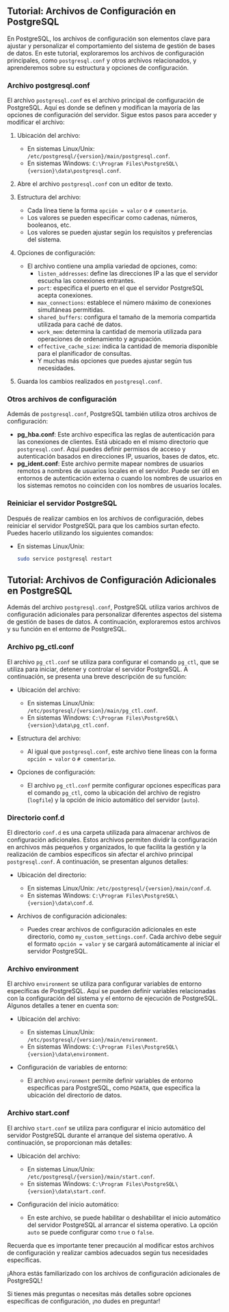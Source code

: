 ## Tutorial: Archivos de Configuración en PostgreSQL

En PostgreSQL, los archivos de configuración son elementos clave para ajustar y personalizar el comportamiento del sistema de gestión de bases de datos. En este tutorial, exploraremos los archivos de configuración principales, como `postgresql.conf` y otros archivos relacionados, y aprenderemos sobre su estructura y opciones de configuración.

### Archivo postgresql.conf

El archivo `postgresql.conf` es el archivo principal de configuración de PostgreSQL. Aquí es donde se definen y modifican la mayoría de las opciones de configuración del servidor. Sigue estos pasos para acceder y modificar el archivo:

1. Ubicación del archivo:

   - En sistemas Linux/Unix: `/etc/postgresql/{version}/main/postgresql.conf`.
   - En sistemas Windows: `C:\Program Files\PostgreSQL\{version}\data\postgresql.conf`.
2. Abre el archivo `postgresql.conf` con un editor de texto.
3. Estructura del archivo:

   - Cada línea tiene la forma `opción = valor` o `# comentario`.
   - Los valores se pueden especificar como cadenas, números, booleanos, etc.
   - Los valores se pueden ajustar según los requisitos y preferencias del sistema.
4. Opciones de configuración:

   - El archivo contiene una amplia variedad de opciones, como:
     - `listen_addresses`: define las direcciones IP a las que el servidor escucha las conexiones entrantes.
     - `port`: especifica el puerto en el que el servidor PostgreSQL acepta conexiones.
     - `max_connections`: establece el número máximo de conexiones simultáneas permitidas.
     - `shared_buffers`: configura el tamaño de la memoria compartida utilizada para caché de datos.
     - `work_mem`: determina la cantidad de memoria utilizada para operaciones de ordenamiento y agrupación.
     - `effective_cache_size`: indica la cantidad de memoria disponible para el planificador de consultas.
     - Y muchas más opciones que puedes ajustar según tus necesidades.
5. Guarda los cambios realizados en `postgresql.conf`.

### Otros archivos de configuración

Además de `postgresql.conf`, PostgreSQL también utiliza otros archivos de configuración:

- **pg_hba.conf**: Este archivo especifica las reglas de autenticación para las conexiones de clientes. Está ubicado en el mismo directorio que `postgresql.conf`. Aquí puedes definir permisos de acceso y autenticación basados en direcciones IP, usuarios, bases de datos, etc.
- **pg_ident.conf**: Este archivo permite mapear nombres de usuarios remotos a nombres de usuarios locales en el servidor. Puede ser útil en entornos de autenticación externa o cuando los nombres de usuarios en los sistemas remotos no coinciden con los nombres de usuarios locales.

### Reiniciar el servidor PostgreSQL

Después de realizar cambios en los archivos de configuración, debes reiniciar el servidor PostgreSQL para que los cambios surtan efecto. Puedes hacerlo utilizando los siguientes comandos:

- En sistemas Linux/Unix:
  ```bash
  sudo service postgresql restart
  ```


## Tutorial: Archivos de Configuración Adicionales en PostgreSQL

Además del archivo `postgresql.conf`, PostgreSQL utiliza varios archivos de configuración adicionales para personalizar diferentes aspectos del sistema de gestión de bases de datos. A continuación, exploraremos estos archivos y su función en el entorno de PostgreSQL.

### Archivo pg_ctl.conf

El archivo `pg_ctl.conf` se utiliza para configurar el comando `pg_ctl`, que se utiliza para iniciar, detener y controlar el servidor PostgreSQL. A continuación, se presenta una breve descripción de su función:

- Ubicación del archivo:

  - En sistemas Linux/Unix: `/etc/postgresql/{version}/main/pg_ctl.conf`.
  - En sistemas Windows: `C:\Program Files\PostgreSQL\{version}\data\pg_ctl.conf`.
- Estructura del archivo:

  - Al igual que `postgresql.conf`, este archivo tiene líneas con la forma `opción = valor` o `# comentario`.
- Opciones de configuración:

  - El archivo `pg_ctl.conf` permite configurar opciones específicas para el comando `pg_ctl`, como la ubicación del archivo de registro (`logfile`) y la opción de inicio automático del servidor (`auto`).

### Directorio conf.d

El directorio `conf.d` es una carpeta utilizada para almacenar archivos de configuración adicionales. Estos archivos permiten dividir la configuración en archivos más pequeños y organizados, lo que facilita la gestión y la realización de cambios específicos sin afectar el archivo principal `postgresql.conf`. A continuación, se presentan algunos detalles:

- Ubicación del directorio:

  - En sistemas Linux/Unix: `/etc/postgresql/{version}/main/conf.d`.
  - En sistemas Windows: `C:\Program Files\PostgreSQL\{version}\data\conf.d`.
- Archivos de configuración adicionales:

  - Puedes crear archivos de configuración adicionales en este directorio, como `my_custom_settings.conf`. Cada archivo debe seguir el formato `opción = valor` y se cargará automáticamente al iniciar el servidor PostgreSQL.

### Archivo environment

El archivo `environment` se utiliza para configurar variables de entorno específicas de PostgreSQL. Aquí se pueden definir variables relacionadas con la configuración del sistema y el entorno de ejecución de PostgreSQL. Algunos detalles a tener en cuenta son:

- Ubicación del archivo:

  - En sistemas Linux/Unix: `/etc/postgresql/{version}/main/environment`.
  - En sistemas Windows: `C:\Program Files\PostgreSQL\{version}\data\environment`.
- Configuración de variables de entorno:

  - El archivo `environment` permite definir variables de entorno específicas para PostgreSQL, como `PGDATA`, que especifica la ubicación del directorio de datos.

### Archivo start.conf

El archivo `start.conf` se utiliza para configurar el inicio automático del servidor PostgreSQL durante el arranque del sistema operativo. A continuación, se proporcionan más detalles:

- Ubicación del archivo:

  - En sistemas Linux/Unix: `/etc/postgresql/{version}/main/start.conf`.
  - En sistemas Windows: `C:\Program Files\PostgreSQL\{version}\data\start.conf`.
- Configuración del inicio automático:

  - En este archivo, se puede habilitar o deshabilitar el inicio automático del servidor PostgreSQL al arrancar el sistema operativo. La opción `auto` se puede configurar como `true` o `false`.

Recuerda que es importante tener precaución al modificar estos archivos de configuración y realizar cambios adecuados según tus necesidades específicas.

¡Ahora estás familiarizado con los archivos de configuración adicionales de PostgreSQL!

Si tienes más preguntas o necesitas más detalles sobre opciones específicas de configuración, ¡no dudes en preguntar!

